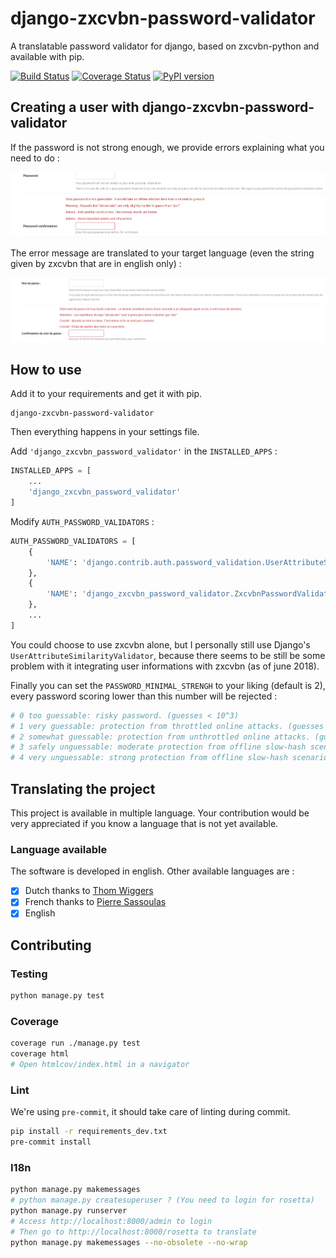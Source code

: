 # django-zxcvbn-password-validator

A translatable password validator for django, based on zxcvbn-python and available with pip.

[![Build Status](https://travis-ci.org/Pierre-Sassoulas/django-zxcvbn-password-validator.svg?branch=master)](https://travis-ci.org/Pierre-Sassoulas/django-zxcvbn-password-validator)
[![Coverage Status](https://coveralls.io/repos/github/Pierre-Sassoulas/django-zxcvbn-password-validator/badge.svg?branch=master)](https://coveralls.io/github/Pierre-Sassoulas/django-zxcvbn-password-validator?branch=master)
[![PyPI version](https://badge.fury.io/py/django-zxcvbn-password-validator.svg)](https://badge.fury.io/py/django-zxcvbn-password-validator)

## Creating a user with django-zxcvbn-password-validator

If the password is not strong enough, we provide errors explaining what you need to do :

![English example](doc/english_example.png "English example")

The error message are translated to your target language (even the string given by zxcvbn that are in english only) :

![Translated example](doc/french_example.png "Translated example")

## How to use

Add it to your requirements and get it with pip.

````
django-zxcvbn-password-validator
````

Then everything happens in your settings file.

Add `'django_zxcvbn_password_validator'` in the `INSTALLED_APPS` :

````python
INSTALLED_APPS = [
	...
	'django_zxcvbn_password_validator'
]
````

Modify `AUTH_PASSWORD_VALIDATORS` :

````python
AUTH_PASSWORD_VALIDATORS = [
	{
		'NAME': 'django.contrib.auth.password_validation.UserAttributeSimilarityValidator',
	},
	{
		'NAME': 'django_zxcvbn_password_validator.ZxcvbnPasswordValidator',
	},
	...
]
````

You could choose to use zxcvbn alone, but I personally still use Django's `UserAttributeSimilarityValidator`,
because there seems to be still be some problem with it integrating user informations with zxcvbn (as of june 2018).

Finally you can set the `PASSWORD_MINIMAL_STRENGH` to your liking (default is 2),
every password scoring lower than this number will be rejected :

````python
# 0 too guessable: risky password. (guesses < 10^3)
# 1 very guessable: protection from throttled online attacks. (guesses < 10^6)
# 2 somewhat guessable: protection from unthrottled online attacks. (guesses < 10^8)
# 3 safely unguessable: moderate protection from offline slow-hash scenario. (guesses < 10^10)
# 4 very unguessable: strong protection from offline slow-hash scenario. (guesses >= 10^10)
````
## Translating the project

This project is available in multiple language.
Your contribution would be very appreciated if you
know a language that is not yet available.

### Language available

The software is developed in english. Other available languages are :

* [x] Dutch thanks to [Thom Wiggers](https://github.com/thomwiggers/)
* [x] French thanks to [Pierre Sassoulas](https://github.com/Pierre-Sassoulas/)
* [x] English

## Contributing

### Testing

````bash
python manage.py test
````

### Coverage

````bash
coverage run ./manage.py test
coverage html
# Open htmlcov/index.html in a navigator
````

### Lint

We're using `pre-commit`, it should take care of linting during commit.

~~~~bash
pip install -r requirements_dev.txt
pre-commit install
~~~~

### I18n

````bash
python manage.py makemessages
# python manage.py createsuperuser ? (You need to login for rosetta)
python manage.py runserver
# Access http://localhost:8000/admin to login
# Then go to http://localhost:8000/rosetta to translate
python manage.py makemessages --no-obsolete --no-wrap
````

